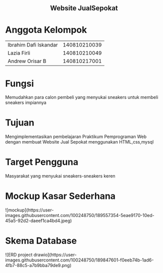 <p align="center">
  <h2 align="center">
    Website JualSepokat
  </h2>  
</p>

<h1>Anggota Kelompok </h1>
<table>
<tr>
<td> Ibrahim Dafi Iskandar</td>
<td> 140810210039</td>
</tr>
<tr>
<td> Lazia Firli </td>
<td> 140810210049 </td>
</tr>
<tr>
<td> Andrew Orisar B </td>
<td> 140810217001 </td>
</tr>
</table>

<h1>Fungsi</h1>
<p> Memudahkan para calon pembeli yang menyukai sneakers untuk membeli sneakers impiannya </p>

<h1> Tujuan</h1>
<p>  Mengimplementasikan pembelajaran Praktikum Pemprograman Web dengan membuat Website Jual Sepokat menggunakan HTML,css,mysql</p>
<h1> Target Pengguna </h1>
<p> Masyarakat yang menyukai sneakers-sneakers keren </p>

<h1> Mockup Kasar Sederhana </h1>
![mockup](https://user-images.githubusercontent.com/100248750/189557354-5eae9170-10ed-45a5-92d2-daeef1ca4bd4.jpeg)

<h1> Skema Database </h1>
![ERD project drawio](https://user-images.githubusercontent.com/100248750/189847601-f0eeb74b-1ad6-4fb7-88c5-a7b9bba79de9.png)
